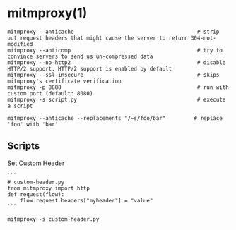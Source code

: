 # mitmproxy(1)

    mitmproxy --anticache                                       # strip out request headers that might cause the server to return 304-not-modified
    mitmproxy --anticomp                                        # try to convince servers to send us un-compressed data
    mitmproxy --no-http2                                        # disable HTTP/2 support. HTTP/2 support is enabled by default
    mitmproxy --ssl-insecure                                    # skips mitmproxy's certificate verification
    mitmproxy -p 8888                                           # run with custom port (default: 8080)
    mitmproxy -s script.py                                      # execute a script

    mitmproxy --anticache --replacements "/~s/foo/bar"         # replace 'foo' with 'bar'

## Scripts

Set Custom Header

    ```
    # custom-header.py
    from mitmproxy import http
    def request(flow):
        flow.request.headers["myheader"] = "value"
    ```

    mitmproxy -s custom-header.py

